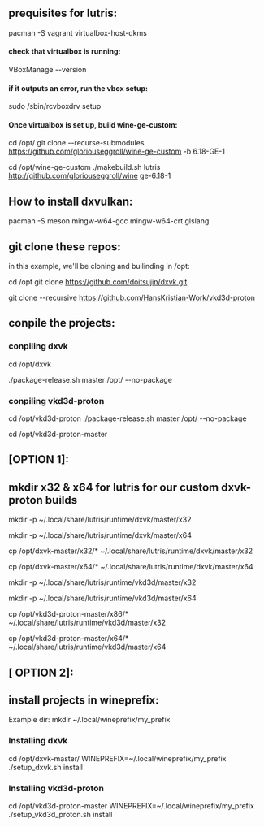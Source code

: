 
## prequisites for lutris:

pacman -S vagrant virtualbox-host-dkms

#### check that virtualbox is running:

VBoxManage --version

#### if it outputs an error, run the vbox setup:

sudo /sbin/rcvboxdrv setup

#### Once virtualbox is set up, build wine-ge-custom:

cd /opt/
git clone --recurse-submodules https://github.com/gloriouseggroll/wine-ge-custom -b 6.18-GE-1

cd /opt/wine-ge-custom
./makebuild.sh lutris http://github.com/gloriouseggroll/wine ge-6.18-1



## How to install dxvulkan:
pacman -S meson mingw-w64-gcc mingw-w64-crt glslang


## git clone these repos:
in this example, we'll be cloning and builinding in /opt:

cd /opt 
git clone https://github.com/doitsujin/dxvk.git

git clone --recursive https://github.com/HansKristian-Work/vkd3d-proton

## conpile the projects:
### conpiling dxvk
cd /opt/dxvk

./package-release.sh master /opt/ --no-package

### conpiling vkd3d-proton
cd /opt/vkd3d-proton
./package-release.sh master /opt/ --no-package

cd /opt/vkd3d-proton-master

## [OPTION 1]:


## mkdir x32 & x64 for lutris for our custom dxvk-proton builds
mkdir -p ~/.local/share/lutris/runtime/dxvk/master/x32

mkdir -p ~/.local/share/lutris/runtime/dxvk/master/x64

cp /opt/dxvk-master/x32/* ~/.local/share/lutris/runtime/dxvk/master/x32

cp /opt/dxvk-master/x64/* ~/.local/share/lutris/runtime/dxvk/master/x64


mkdir -p ~/.local/share/lutris/runtime/vkd3d/master/x32

mkdir -p ~/.local/share/lutris/runtime/vkd3d/master/x64

cp /opt/vkd3d-proton-master/x86/* ~/.local/share/lutris/runtime/vkd3d/master/x32

cp /opt/vkd3d-proton-master/x64/* ~/.local/share/lutris/runtime/vkd3d/master/x64


## [ OPTION 2]: 
## install projects in wineprefix:
Example dir:
mkdir ~/.local/wineprefix/my_prefix

### Installing dxvk
cd /opt/dxvk-master/
WINEPREFIX=~/.local/wineprefix/my_prefix ./setup_dxvk.sh install

### Installing vkd3d-proton
cd /opt/vkd3d-proton-master
WINEPREFIX=~/.local/wineprefix/my_prefix ./setup_vkd3d_proton.sh install



